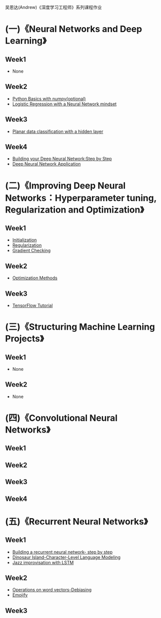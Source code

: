 吴恩达(Andrew)《深度学习工程师》系列课程作业

# (一)《Neural Networks and Deep Learning》

## Week1
* None

## Week2
* [Python Basics with numpy(optional)](https://github.com/CaiquanLiu/DeepLearningHomework/blob/master/1-NeuralNetworksandDeepLearning/week2/PythonBasicswithNumpy-optionalAssignment.ipynb)
* [Logistic Regression with a Neural Network mindset](https://github.com/CaiquanLiu/DeepLearningHomework/blob/master/1-NeuralNetworksandDeepLearning/week2/Logistic%2BRegression%2Bwith%2Ba%2BNeural%2BNetwork%2Bmindset%2Bv5.ipynb)

## Week3
* [Planar data classification with a hidden layer](https://github.com/CaiquanLiu/DeepLearningHomework/blob/master/1-NeuralNetworksandDeepLearning/week3/Planar%2Bdata%2Bclassification%2Bwith%2Bone%2Bhidden%2Blayer%2Bv5.ipynb)

## Week4
* [Building your Deep Neural Network:Step by Step](https://github.com/CaiquanLiu/DeepLearningHomework/blob/master/1-NeuralNetworksandDeepLearning/week4/Building%2Byour%2BDeep%2BNeural%2BNetwork%2B-%2BStep%2Bby%2BStep%2Bv8.ipynb)
* [Deep Neural Network Application](https://github.com/CaiquanLiu/DeepLearningHomework/blob/master/1-NeuralNetworksandDeepLearning/week4/Deep%2BNeural%2BNetwork%2B-%2BApplication%2Bv8.ipynb)

# (二)《Improving Deep Neural Networks：Hyperparameter tuning, Regularization and Optimization》

## Week1
* [Initialization](https://github.com/CaiquanLiu/DeepLearningHomework/blob/master/2-ImprovingDeepNeuralNetworks/week1/Initialization.ipynb)
* [Regularization](https://github.com/CaiquanLiu/DeepLearningHomework/blob/master/2-ImprovingDeepNeuralNetworks/week1/Regularization%2B-%2Bv2.ipynb)
* [Gradient Checking](https://github.com/CaiquanLiu/DeepLearningHomework/blob/master/2-ImprovingDeepNeuralNetworks/week1/Gradient%2BChecking%2Bv1.ipynb)

## Week2
* [Optimization Methods](https://github.com/CaiquanLiu/DeepLearningHomework/blob/master/2-ImprovingDeepNeuralNetworks/week2/Optimization%2Bmethods.ipynb)

## Week3
* [TensorFlow Tutorial](https://github.com/CaiquanLiu/DeepLearningHomework/blob/master/2-ImprovingDeepNeuralNetworks/week3/Tensorflow%2BTutorial.ipynb)

# (三)《Structuring Machine Learning Projects》

## Week1
* None

## Week2 
* None

# (四)《Convolutional Neural Networks》

## Week1

## Week2

## Week3

## Week4

# (五)《Recurrent Neural Networks》

## Week1
* [Building a recurrent neural network- step by step](https://github.com/CaiquanLiu/DeepLearningHomework/blob/master/5-RecurrentNeuralNetworks/week1/Building%2Ba%2BRecurrent%2BNeural%2BNetwork%2B-%2BStep%2Bby%2BStep%2B-%2Bv3.ipynb)
* [Dinosaur Island-Character-Level Language Modeling](https://github.com/CaiquanLiu/DeepLearningHomework/blob/master/5-RecurrentNeuralNetworks/week1/Dinosaurus%2BIsland%2B--%2BCharacter%2Blevel%2Blanguage%2Bmodel%2Bfinal%2B-%2Bv3.ipynb)
* [Jazz improvisation with LSTM](https://github.com/CaiquanLiu/DeepLearningHomework/blob/master/5-RecurrentNeuralNetworks/week1/Improvise%2Ba%2BJazz%2BSolo%2Bwith%2Ban%2BLSTM%2BNetwork%2B-%2Bv3.ipynb)

## Week2
* [Operations on word vectors-Debiasing](https://github.com/CaiquanLiu/DeepLearningHomework/blob/master/5-RecurrentNeuralNetworks/week2/Operations%2Bon%2Bword%2Bvectors%2B-%2Bv2.ipynb)
* [Emojify](https://github.com/CaiquanLiu/DeepLearningHomework/blob/master/5-RecurrentNeuralNetworks/week2/Emojify%2B-%2Bv2.ipynb)

## Week3



